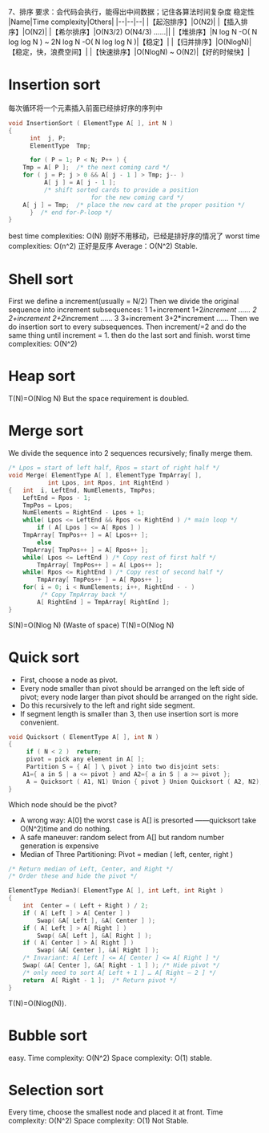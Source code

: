 7、排序
要求：会代码会执行，能得出中间数据；记住各算法时间复杂度 稳定性
|Name|Time complexity|Others|
|--|--|--|
|【起泡排序】|O(N2)|
|【插入排序】|O(N2)|
|【希尔排序】|O(N3/2) O(N4/3) ……||
|【堆排序】|N log N -O( N log log N )  ~  2N log N -O( N log log N )|【稳定】|
|【归并排序】|O(NlogN)|【稳定，快，浪费空间】|
|【快速排序】|O(NlogN)  ~  O(N2)|【好的时候快】|
# Insertion sort
每次循环将一个元素插入前面已经排好序的序列中
```c
void InsertionSort ( ElementType A[ ], int N ) 
{ 
      int  j, P; 
      ElementType  Tmp; 

      for ( P = 1; P < N; P++ ) { 
	Tmp = A[ P ];  /* the next coming card */
	for ( j = P; j > 0 && A[ j - 1 ] > Tmp; j-- ) 
	      A[ j ] = A[ j - 1 ]; 
	      /* shift sorted cards to provide a position 
                       for the new coming card */
	A[ j ] = Tmp;  /* place the new card at the proper position */
      }  /* end for-P-loop */
}
```
best time complexities: O(N) 刚好不用移动，已经是排好序的情况了
worst time complexities: O(n^2) 正好是反序
Average：O(N^2)
Stable.
# Shell sort
First we define a increment(usually = N/2)
Then we divide the original sequence into increment subsequences:
1 1+increment 1+2*increment ……
 2 2+increment 2+2*increment ……
  3 3+increment 3+2*increment ……
Then we do insertion sort to every subsequences.
Then increment/=2 and do the same thing until increment = 1. then do the last sort and finish.
worst time complexities: O(N^2)
# Heap sort
T(N)=O(Nlog N)
But the space requirement is doubled.
# Merge sort
We divide the sequence into 2 sequences recursively; finally merge them.
```c
/* Lpos = start of left half, Rpos = start of right half */ 
void Merge( ElementType A[ ], ElementType TmpArray[ ], 
	       int Lpos, int Rpos, int RightEnd ) 
{   int  i, LeftEnd, NumElements, TmpPos; 
    LeftEnd = Rpos - 1; 
    TmpPos = Lpos; 
    NumElements = RightEnd - Lpos + 1; 
    while( Lpos <= LeftEnd && Rpos <= RightEnd ) /* main loop */ 
        if ( A[ Lpos ] <= A[ Rpos ] ) 
	TmpArray[ TmpPos++ ] = A[ Lpos++ ]; 
        else 
	TmpArray[ TmpPos++ ] = A[ Rpos++ ]; 
    while( Lpos <= LeftEnd ) /* Copy rest of first half */ 
        TmpArray[ TmpPos++ ] = A[ Lpos++ ]; 
    while( Rpos <= RightEnd ) /* Copy rest of second half */ 
        TmpArray[ TmpPos++ ] = A[ Rpos++ ]; 
    for( i = 0; i < NumElements; i++, RightEnd - - ) 
         /* Copy TmpArray back */ 
        A[ RightEnd ] = TmpArray[ RightEnd ]; 
}
```
S(N)=O(Nlog N) (Waste of space)
T(N)=O(Nlog N)
# Quick sort
- First, choose a node as pivot.
- Every node smaller than pivot should be arranged on the left side of pivot; every node larger than pivot should be arranged on the right side.
- Do this recursively to the left and right side segment.
- If segment length is smaller than 3, then use insertion sort is more convenient.
```c
void Quicksort ( ElementType A[ ], int N )
{
     if ( N < 2 )  return;
     pivot = pick any element in A[ ]; 
     Partition S = { A[ ] \ pivot } into two disjoint sets:
	A1={ a in S | a <= pivot } and A2={ a in S | a >= pivot };
     A = Quicksort ( A1, N1) Union { pivot } Union Quicksort ( A2, N2);
}
```
Which node should be the pivot?
- A wrong way: A[0]
	the worst case is A[] is presorted ——quicksort take O(N^2)time and do nothing.
- A safe maneuver: random select from A[]
	but random number generation is expensive
- Median of Three Partitioning:
	Pivot = median ( left, center, right )
```c
/* Return median of Left, Center, and Right */ 
/* Order these and hide the pivot */ 

ElementType Median3( ElementType A[ ], int Left, int Right ) 
{ 
    int  Center = ( Left + Right ) / 2; 
    if ( A[ Left ] > A[ Center ] ) 
        Swap( &A[ Left ], &A[ Center ] ); 
    if ( A[ Left ] > A[ Right ] ) 
        Swap( &A[ Left ], &A[ Right ] ); 
    if ( A[ Center ] > A[ Right ] ) 
        Swap( &A[ Center ], &A[ Right ] ); 
    /* Invariant: A[ Left ] <= A[ Center ] <= A[ Right ] */ 
    Swap( &A[ Center ], &A[ Right - 1 ] ); /* Hide pivot */ 
    /* only need to sort A[ Left + 1 ] … A[ Right – 2 ] */
    return  A[ Right - 1 ];  /* Return pivot */ 
}
```
T(N)=O(Nlog(N)).
# Bubble sort
easy.
Time complexity: O(N^2)
Space complexity: O(1)
stable.
# Selection sort
Every time, choose the smallest node and placed it at front.
Time complexity: O(N^2)
Space complexity: O(1)
Not Stable.
